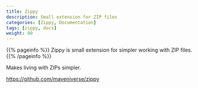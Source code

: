 ```yaml
---
title: Zippy
description: Small extension for ZIP files
categories: [Zippy, Documentation]
tags: [zippy, docs]
weight: 80
---
```


{{% pageinfo %}}
Zippy is small extension for simpler working with ZIP files.
{{% /pageinfo %}}

Makes living with ZIPs simpler.

https://github.com/maveniverse/zippy
